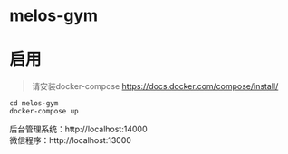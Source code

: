 # melos-gym

# 启用
> 请安装docker-compose https://docs.docker.com/compose/install/

```shell
cd melos-gym
docker-compose up
```

后台管理系统：http://localhost:14000   
微信程序：http://localhost:13000